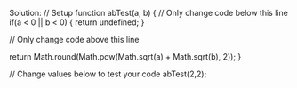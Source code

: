 
Solution: 
// Setup
function abTest(a, b) {
  // Only change code below this line
  if(a < 0 || b < 0) {
    return undefined;
  }
  
  // Only change code above this line

  return Math.round(Math.pow(Math.sqrt(a) + Math.sqrt(b), 2));
}

// Change values below to test your code
abTest(2,2);
